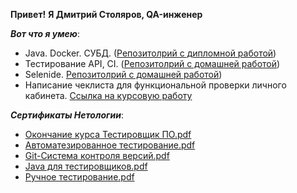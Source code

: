   **Привет!**
  **Я Дмитрий Столяров, QA-инженер**
  
   ***Вот что я умею***:
- Java. Docker. СУБД. ([Репозитолрий с дипломной работой](https://github.com/Jazwel/Diplom-QA60))
- Тестирование API, CI. ([Репозитолрий с домашней работой](https://github.com/Jazwel/Api-Ci))
- Selenide. [Репозитолрий с домашней работой](https://github.com/Jazwel/Selenide))
- Написание чеклиста для функциональной проверки личного кабинета. [Ссылка на курсовую работу](https://https://[(https://github.com/Jazwel/Api-Ci)](https://docs.google.com/spreadsheets/d/1-0Kq89cU7Bl6cGLkQphRGfqaBoLh3exiY1zhgCYUjyg/edit?usp=sharing)https://docs.google.com/spreadsheets/d/1-0Kq89cU7Bl6cGLkQphRGfqaBoLh3exiY1zhgCYUjyg/edit?usp=sharing/)

***Сертификаты Нетологии***:


- [Окончание курса Тестировщик ПО.pdf](https://netology.ru/sharing/ef4f396e6cc4675c2c52434150aa30ca?utm_source=social&utm_campaign=achievements)  
- [Автоматезированное тестирование.pdf](https://github.com/Jazwel/Jazwel/files/13693305/certificate.3.pdf)
- [Git-Система контроля версий.pdf](https://github.com/Jazwel/Jazwel/files/13693308/certificate.1.pdf)
- [Java для тестировщиков.pdf](https://github.com/Jazwel/Jazwel/files/13693311/certificate.2.pdf)
- [Ручное тестирование.pdf](https://github.com/Jazwel/Jazwel/files/13693315/certificate.pdf)


